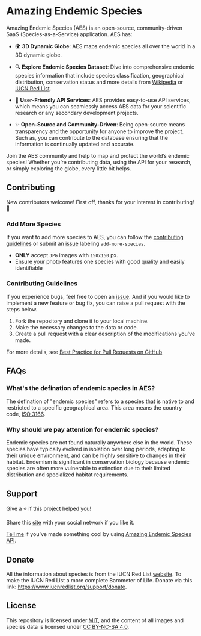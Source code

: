 # Amazing Endemic Species

Amazing Endemic Species (AES) is an open-source, community-driven SaaS (Species-as-a-Service) application. AES has:

- 🌍 **3D Dynamic Globe**: AES maps endemic species all over the world in a 3D dynamic globe.

- 🔍 **Explore Endemic Species Dataset**: Dive into comprehensive endemic species information that include species classification, geographical distribution, conservation status and more details from [Wikipedia](https://www.wikipedia.org/) or [IUCN Red List](https://www.iucnredlist.org/).

- 🦎 **User-Friendly API Services**: AES provides easy-to-use API services, which means you can seamlessly access AES data for your scientific research or any secondary development projects.

- ✨ **Open-Source and Community-Driven**: Being open-source means transparency and the opportunity for anyone to improve the project. Such as, you can contribute to the database ensuring that the information is continually updated and accurate.

Join the AES community and help to map and protect the world’s endemic species! Whether you’re contributing data, using the API for your research, or simply exploring the globe, every little bit helps.

## Contributing

New contributors welcome! First off, thanks for your interest in contributing! 🎉

### Add More Species

If you want to add more species to AES, you can follow the [contributing guidelines](#contributing-guidelines) or submit an [issue](https://github.com/shenlu89/amazing-endemic-species/issues/new?assignees=shenlu89&labels=add-more-species&projects=&template=add_more_species.md&title=%5BAdd+More+Species%5D) labeling `add-more-species`.

- **ONLY** accept `JPG` images with `150x150` px.
- Ensure your photo features one species with good quality and easily identifiable

### Contributing Guidelines

If you experience bugs, feel free to open an [issue](https://github.com/shenlu89/amazing-endemic-species/issues/new). And if you would like to implement a new feature or bug fix, you can raise a pull request with the steps below.

1. Fork the repository and clone it to your local machine.
2. Make the necessary changes to the data or code.
3. Create a pull request with a clear description of the modifications you've made.

For more details, see [Best Practice for Pull Requests on GitHub](https://www.shenlu.me/blog/best-practice-for-pull-requests-on-github)

## FAQs

### What's the defination of endemic species in AES?

The defination of "endemic species" refers to a species that is native
to and restricted to a specific geographical area. This area means the
country code, [ISO 3166](https://en.wikipedia.org/wiki/ISO_3166).

### Why should we pay attention for endemic species?

Endemic species are not found naturally anywhere else in the world.
These species have typically evolved in isolation over long periods,
adapting to their unique environment, and can be highly sensitive to
changes in their habitat. Endemism is significant in conservation
biology because endemic species are often more vulnerable to extinction
due to their limited distribution and specialized habitat requirements.

## Support

Give a ⭐️ if this project helped you!

Share this [site](https://aes.shenlu.me) with your social network if you like it.

[Tell me](https://github.com/shenlu89/amazing-endemic-species/discussions/new?category=show-and-tell) if you've made something cool by using [Amazing Endemic Species API](https://aes.shenlu.me/api).

## Donate

All the information about species is from the IUCN Red List [website](https://www.iucnredlist.org/). To make the IUCN Red List a more complete Barometer of Life. Donate via this link: https://www.iucnredlist.org/support/donate.

## License

This repository is licensed under [MIT](/LICENSE), and the content of all images and species data is licensed under [CC BY-NC-SA 4.0](https://creativecommons.org/licenses/by-nc-sa/4.0/).
